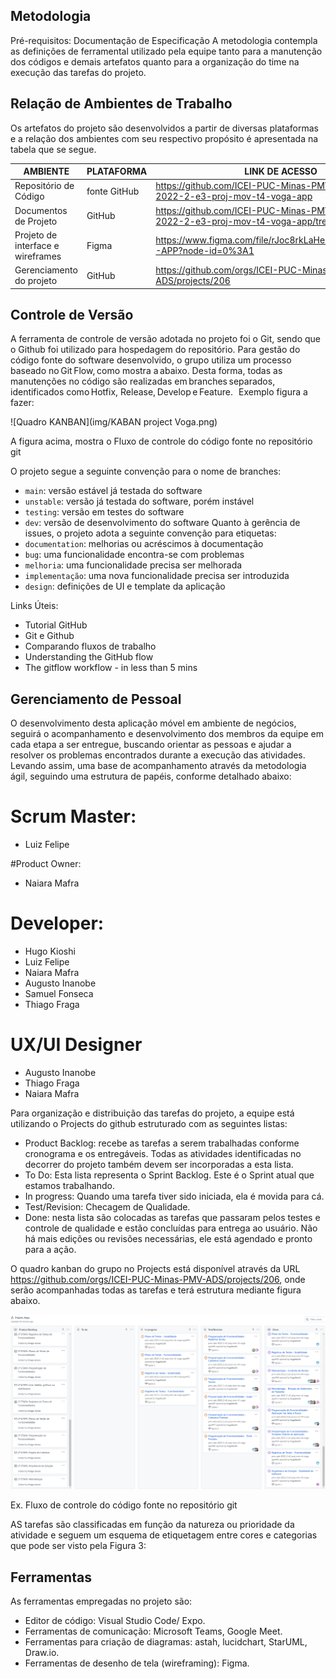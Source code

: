 
## Metodologia
Pré-requisitos: Documentação de Especificação
A metodologia contempla as definições de ferramental utilizado pela equipe tanto para a manutenção dos códigos e demais artefatos quanto para a organização do time na execução das tarefas do projeto.

## Relação de Ambientes de Trabalho
Os artefatos do projeto são desenvolvidos a partir de diversas plataformas e a relação dos ambientes com seu respectivo propósito é apresentada na tabela que se segue.

|AMBIENTE	|PLATAFORMA	|LINK DE ACESSO|
|-----|---|---|
|Repositório de Código |fonte	GitHub	|https://github.com/ICEI-PUC-Minas-PMV-ADS/pmv-ads-2022-2-e3-proj-mov-t4-voga-app
|Documentos de Projeto	|GitHub|	https://github.com/ICEI-PUC-Minas-PMV-ADS/pmv-ads-2022-2-e3-proj-mov-t4-voga-app/tree/main/docs
|Projeto de interface e wireframes|	Figma	|https://www.figma.com/file/rJoc8rkLaHeIIiyVSI0BJK/VOGA-APP?node-id=0%3A1
|Gerenciamento do projeto|	GitHub	|https://github.com/orgs/ICEI-PUC-Minas-PMV-ADS/projects/206

## Controle de Versão
A ferramenta de controle de versão adotada no projeto foi o Git, sendo que o Github foi utilizado para hospedagem do repositório.
Para gestão do código fonte do software desenvolvido, o grupo utiliza um processo baseado no Git Flow, como mostra a abaixo. Desta forma, todas as manutenções no código são realizadas em branches separados, identificados como Hotfix, Release, Develop e Feature.   
Exemplo figura a fazer:
 
![Quadro KANBAN](img/KABAN project Voga.png) 

A figura acima, mostra o Fluxo de controle do código fonte no repositório git



O projeto segue a seguinte convenção para o nome de branches:
*	`main`: versão estável já testada do software
*	`unstable`: versão já testada do software, porém instável
*	`testing`: versão em testes do software
*	`dev`: versão de desenvolvimento do software Quanto à gerência de issues, o projeto adota a seguinte convenção para etiquetas:
*	`documentation`: melhorias ou acréscimos à documentação
*	`bug`: uma funcionalidade encontra-se com problemas
*	`melhoria`: uma funcionalidade precisa ser melhorada
*	`implementação`: uma nova funcionalidade precisa ser introduzida
*	`design`: definições de UI e template da aplicação

Links Úteis:
*	Tutorial GitHub
*	Git e Github
*	Comparando fluxos de trabalho
*	Understanding the GitHub flow
*	The gitflow workflow - in less than 5 mins

## Gerenciamento de Pessoal
O desenvolvimento desta aplicação móvel em ambiente de negócios, seguirá o acompanhamento e desenvolvimento dos membros da equipe em cada etapa a ser entregue, buscando orientar as  pessoas e ajudar a resolver os problemas encontrados durante a execução das atividades. Levando assim, uma base de acompanhamento através da metodologia ágil, seguindo uma estrutura de papéis, conforme detalhado abaixo:

# Scrum Master:
*	Luiz Felipe

#Product Owner:
*	Naiara Mafra

# Developer:
*	Hugo Kioshi 
*	Luiz Felipe
*	Naiara Mafra
*	Augusto Inanobe
*	Samuel Fonseca
*	Thiago Fraga

# UX/UI Designer
*	Augusto Inanobe
*	Thiago Fraga
*	Naiara Mafra

Para organização e distribuição das tarefas do projeto, a equipe está utilizando o Projects do github estruturado com as seguintes listas:
*	Product Backlog: recebe as tarefas a serem trabalhadas conforme cronograma e os entregáveis. Todas as atividades identificadas no decorrer do projeto também devem ser incorporadas a esta lista.
*	To Do: Esta lista representa o Sprint Backlog. Este é o Sprint atual que estamos trabalhando.
*	In progress: Quando uma tarefa tiver sido iniciada, ela é movida para cá.
*	Test/Revision: Checagem de Qualidade.
*	Done: nesta lista são colocadas as tarefas que passaram pelos testes e controle de qualidade e estão concluídas para entrega ao usuário. Não há mais edições ou revisões necessárias, ele está agendado e pronto para a ação.

O quadro kanban do grupo no Projects está disponível através da URL https://github.com/orgs/ICEI-PUC-Minas-PMV-ADS/projects/206, onde serão acompanhadas todas as tarefas e terá estrutura mediante figura abaixo.

 ![Figura 3](img/kanbanprojectovoga.png)

Ex. Fluxo de controle do código fonte no repositório git 

AS tarefas são classificadas em função da natureza ou prioridade da atividade e seguem um esquema de etiquetagem entre cores e categorias que pode ser visto pela Figura 3:

## Ferramentas
As ferramentas empregadas no projeto são:
*	Editor de código: Visual Studio Code/ Expo.
*	Ferramentas de comunicação: Microsoft Teams, Google Meet.
*	Ferramentas para criação de diagramas: astah, lucidchart, StarUML, Draw.io.
*	Ferramentas de desenho de tela (wireframing): Figma.

